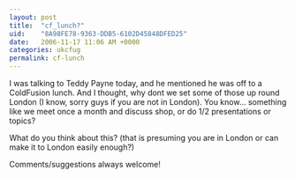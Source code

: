 ```yaml
---
layout: post
title:  "cf_lunch?"
uid:	"8A98FE78-9363-DDB5-6102D45848DFED25"
date:   2006-11-17 11:06 AM +0000
categories: ukcfug
permalink: cf-lunch
---
```

I was talking to Teddy Payne today, and he mentioned he was off to a ColdFusion lunch. And I thought, why dont we set some of those up round London (I know, sorry guys if you are not in London). You know... something like we meet once a month and discuss shop, or do 1/2 presentations or topics?

What do you think about this? (that is presuming you are in London or can make it to London easily enough?)

Comments/suggestions always welcome!